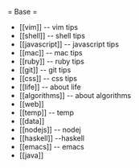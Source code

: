 = Base =
  * [[vim]] -- vim tips
  * [[shell]] -- shell tips
  * [[javascript]] -- javascript tips
  * [[mac]] -- mac tips 
  * [[ruby]] -- ruby tips
  * [[git]] -- git tips
  * [[css]] -- css tips
  * [[life]] -- about life
  * [[algorithms]] -- about algorithms
  * [[web]]
  * [[temp]] -- temp
  * [[data]]
  * [[nodejs]] -- nodej
  * [[haskell]] --haskell
  * [[emacs]] -- emacs
  * [[java]]
